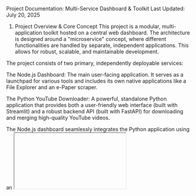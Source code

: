 Project Documentation: Multi-Service Dashboard & Toolkit
Last Updated: July 20, 2025

1. Project Overview & Core Concept
This project is a modular, multi-application toolkit hosted on a central web dashboard. The architecture is designed around a "microservice" concept, where different functionalities are handled by separate, independent applications. This allows for robust, scalable, and maintainable development.

The project consists of two primary, independently deployable services:

The Node.js Dashboard: The main user-facing application. It serves as a launchpad for various tools and includes its own native applications like a File Explorer and an e-Paper scraper.

The Python YouTube Downloader: A powerful, standalone Python application that provides both a user-friendly web interface (built with Streamlit) and a robust backend API (built with FastAPI) for downloading and merging high-quality YouTube videos.

The Node.js dashboard seamlessly integrates the Python application using an <iframe>, providing a unified user experience.

2. High-Level Architecture
The two services operate independently and are linked at the front-end level.

[ User's Browser ]
       |
       |--> Accesses [ Node.js Dashboard Service (on Render) ]
       |                 |
       |                 |--> Serves Dashboard UI
       |                 |--> Serves File Explorer App (uses its own Node.js API)
       |                 |--> Serves e-Paper App (uses its own Node.js API)
       |                 |--> Serves YT Downloader Page containing an <iframe>
       |
       |--> The <iframe> points to [ Python YT Downloader Service (on Render) ]
                                     |
                                     |--> Serves Streamlit UI
                                     |--> Provides a public API for video processing

3. Application 1: The Node.js Dashboard
This is the central hub of the project.

3.1. Features
Main Dashboard: A homepage with cards linking to all integrated applications.

File Explorer: A full-featured file management system with folder creation, drag-and-drop move/upload, file previews, context menus, and direct link sharing.

e-Paper Digest: A web scraper that fetches and displays the latest daily newspapers, featuring a robust caching system to improve performance.

3.2. File Structure
render-dashboard/
├── .gitignore
├── package.json
├── package-lock.json
├── server.js
├── index.html
├── style.css
├── assets/
│   └── (newspaper-logos.png)
├── apps/
│   ├── filehub/
│   │   ├── index.html, style.css, client.js
│   └── epaper/
│       ├── index.html, style.css, client.js
│   └── ytdownloader/
│       ├── index.html, style.css
├── node_modules/
└── uploads/

3.3. Key File Descriptions
File Path

Description

server.js

The core back-end. This Node.js/Express file runs the web server, serves all static files, and defines all API endpoints for the File Explorer and the e-Paper scraper.

package.json

Node.js project manifest. Lists dependencies (express, multer, axios, cheerio).

index.html (root)

The main dashboard homepage.

assets/

Contains static assets like newspaper logos.

apps/filehub/client.js

Front-end logic for the File Explorer. Manages state, handles all user interactions (drag-drop, clicks), makes API calls, and renders the UI.

apps/epaper/client.js

Front-end logic for the e-Paper app. Fetches data from the /api/newspapers endpoint.

apps/ytdownloader/index.html

A simple page that embeds the Python Streamlit application via an <iframe>.

uploads/

Temporary file storage for the File Explorer. Subject to Render's ephemeral filesystem.

3.4. API Endpoints (Node.js Service)
Method

Endpoint

Description

GET

/api/files

File Explorer: Lists contents of a directory.

POST

/api/upload

File Explorer: Uploads a file.

POST

/api/folders

File Explorer: Creates a new folder.

POST

/api/text-file

File Explorer: Creates a new .txt file.

PUT

/api/rename

File Explorer: Renames a file or folder.

PUT

/api/move

File Explorer: Moves a file or folder.

DELETE

/api/delete

File Explorer: Deletes a specific item.

DELETE

/api/clear-all

File Explorer: Deletes all contents.

GET

/api/newspapers

e-Paper: Scrapes or retrieves newspaper links from cache.

3.5. Deployment (Render)
Type: Web Service

Runtime: Node

Build Command: npm install

Start Command: node server.js

4. Application 2: The Python YouTube Downloader
A standalone, powerful service for processing YouTube videos.

4.1. Features
Streamlit UI: A user-friendly, interactive web interface for pasting a URL, selecting qualities, and downloading the final video. Includes a live terminal log.

FastAPI Backend: A robust API that handles fetching video info and processing downloads.

High-Quality Downloads: Merges separate video and audio streams using FFmpeg to provide the highest possible quality.

4.2. File Structure
youtube_downloader/
├── main.py
├── requirements.txt
├── packages.txt
└── temp_downloads/

4.3. Key File Descriptions
File Path

Description

main.py

The entire application. This single file contains both the FastAPI application (for the API) and the Streamlit application (for the UI). It uses advanced techniques to serve both from the same process.

requirements.txt

Python dependencies. Lists all required Python libraries (streamlit, fastapi, pytubefix, etc.) for pip.

packages.txt

System dependencies. Tells Render's environment to install ffmpeg using the system package manager.

temp_downloads/

Temporary file storage for downloaded and merged videos. Subject to Render's ephemeral filesystem.

4.4. API Endpoints (Python Service)
Method

Endpoint

Description

GET

/api/info

Fetches video metadata, thumbnail, and available video/audio streams with their itags.

GET

/api/download

Takes a URL, video itag, and audio itag. Downloads both, merges them, and returns the final video file.

4.5. Deployment (Render)
Type: Web Service

Runtime: Python 3

Build Command: pip install -r requirements.txt

Start Command: uvicorn main:app --host 0.0.0.0 --port $PORT

5. Future Development
To Add a New App to the Node.js Dashboard:
Create a new folder inside /apps (e.g., /apps/todo-list/).

Build the app's front-end (HTML, CSS, JS) inside its new folder.

If it requires a backend, add new API endpoints to the main server.js file.

Add a new "app card" to the root index.html dashboard, linking to the new app.

For any app requiring persistent data, a database (e.g., Render's free Postgres) will need to be added to the Node.js service.